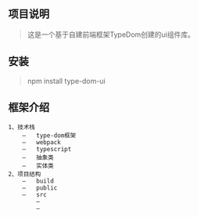 ## 项目说明

> 这是一个基于自建前端框架TypeDom创建的ui组件库。


## 安装
>  npm install type-dom-ui
> 
## 框架介绍

    1、技术栈
        –	type-dom框架
        –	webpack
        –	typescript
        –	抽象类
        –	实体类
    2、项目结构
        –	build
        –	public
        –	src
            –	
            –
